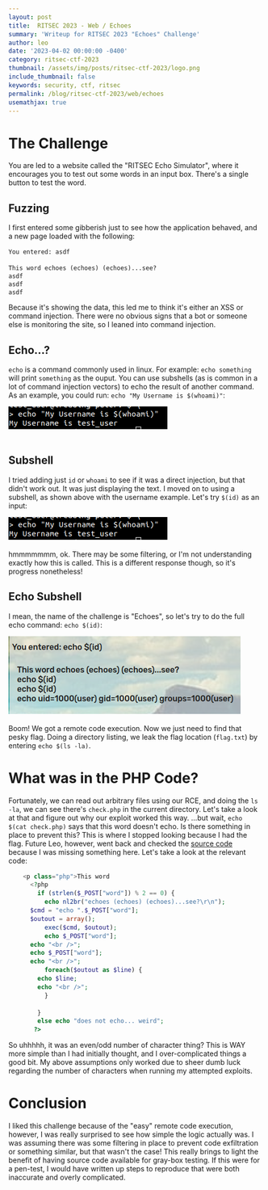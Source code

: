 ```yaml
---
layout: post
title:  RITSEC 2023 - Web / Echoes
summary: 'Writeup for RITSEC 2023 "Echoes" Challenge'
author: leo
date: '2023-04-02 00:00:00 -0400'
category: ritsec-ctf-2023
thumbnail: /assets/img/posts/ritsec-ctf-2023/logo.png
include_thumbnail: false
keywords: security, ctf, ritsec
permalink: /blog/ritsec-ctf-2023/web/echoes
usemathjax: true
---
```


# The Challenge
You are led to a website called the "RITSEC Echo Simulator", where it encourages you to test out some words in an input box.  There's a single button to test the word.

## Fuzzing
I first entered some gibberish just to see how the application behaved, and a new page loaded with the following:
```
You entered: asdf

This word echoes (echoes) (echoes)...see?
asdf
asdf
asdf
```

Because it's showing the data, this led me to think it's either an XSS or command injection.  There were no obvious signs that a bot or someone else is monitoring the site, so I leaned into command injection.


## Echo...?
`echo` is a command commonly used in linux.  For example: `echo something` will print `something` as the ouput. You can use subshells (as is common in a lot of command injection vectors) to echo the result of another command.  As an example, you could run: `echo "My Username is $(whoami)"`:

![echo "My Username is $(whoami)"](/assets/img/posts/ritsec-ctf-2023/echo/echo-username.png 'echo "My Username is $(whoami)"')
<br /><br />

## Subshell
I tried adding just `id` or `whoami` to see if it was a direct injection, but that didn't work out.  It was just displaying the text.  I moved on to using a subshell, as shown above with the username example.  Let's try `$(id)` as an input:

![This word does not echo](/assets/img/posts/ritsec-ctf-2023/echo/echo-username.png 'This word does not echo')
<br /><br />
hmmmmmmm, ok. There may be some filtering, or I'm not understanding exactly how this is called.  This is a different response though, so it's progress nonetheless!

## Echo Subshell
I mean, the name of the challenge is "Echoes", so let's try to do the full echo command: `echo $(id)`:

![remote code execution displaying the user id of the process](/assets/img/posts/ritsec-ctf-2023/echo/rce.png 'We got RCE!')
<br /><br />
Boom!  We got a remote code execution.  Now we just need to find that pesky flag. Doing a directory listing, we leak the flag location (`flag.txt`) by entering `echo $(ls -la)`.

# What was in the PHP Code?
Fortunately, we can read out arbitrary files using our RCE, and doing the `ls -la`, we can see there's `check.php` in the current directory.  Let's take a look at that and figure out why our exploit worked this way.  ...but wait, `echo $(cat check.php)` says that this word doesn't echo.  Is there something in place to prevent this?  This is where I stopped looking because I had the flag.  Future Leo, however, went back and checked the [source code](https://gitlab.ritsec.cloud/competitions/ctf-2023-public/-/blob/master/Web/echoes/web/check.php) because I was missing something here.  Let's take a look at the relevant code:

```php
    <p class="php">This word
      <?php
        if (strlen($_POST["word"]) % 2 == 0) {
          echo nl2br("echoes (echoes) (echoes)...see?\r\n");
	  $cmd = "echo ".$_POST["word"];
	  $outout = array();
          exec($cmd, $outout);
          echo $_POST["word"];
	  echo "<br />";
	  echo $_POST["word"]; 
	  echo "<br />";
          foreach($outout as $line) {
	    echo $line;
	    echo "<br />";
          }
		  
        }
        else echo "does not echo... weird";
       ?>
```
So uhhhhh, it was an even/odd number of character thing?  This is WAY more simple than I had initially thought, and I over-complicated things a good bit.  My above assumptions only worked due to sheer dumb luck regarding the number of characters when running my attempted exploits.

# Conclusion
I liked this challenge because of the "easy" remote code execution, however, I was really surprised to see how simple the logic actually was.  I was assuming there was some filtering in place to prevent code exfiltration or something similar, but that wasn't the case!  This really brings to light the benefit of having source code available for gray-box testing.  If this were for a pen-test, I would have written up steps to reproduce that were both inaccurate and overly complicated. 
